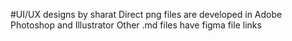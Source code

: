 #UI/UX designs by sharat
  Direct png files are developed in Adobe Photoshop and Illustrator
  Other .md files have figma file links
